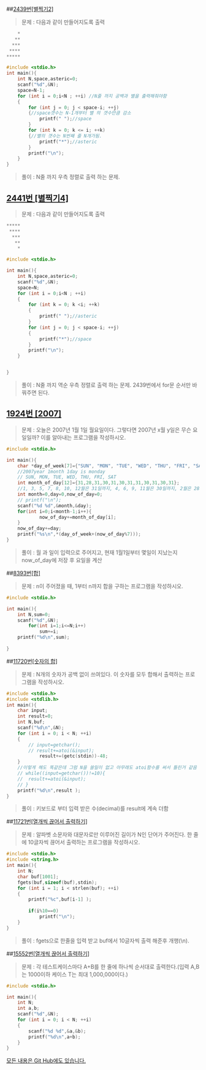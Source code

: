 ##[2439번[별찍기2]](https://www.acmicpc.net/problem/2439)
>문제  : 다음과 같이 만들어지도록 출력

```c
	*
   **
  ***
 ****
*****
```

```c
#include <stdio.h>
int main(){
	int N,space,asteric=0;
	scanf("%d",&N);
	space=N-1;
	for (int i = 0;i<N ; ++i) //N줄 까지 공백과 별을 출력해줘야함
	{	
		for (int j = 0; j < space-i; ++j)
		{//space갯수는 N-1개부터 별 의 갯수만큼 감소
			printf(" ");//space
		}
		for (int k = 0; k <= i; ++k)
		{//별의 갯수는 N번째 줄 N개가됨.
			printf("*");//asteric
		}
		printf("\n");
	}
}
```

> 풀이 :  N줄 까지 우측 정렬로 출력 하는 문제.



## [2441번 [별찍기4]](https://www.acmicpc.net/problem/2441)
> 문제  : 다음과 같이 만들어지도록 출력

```c
*****
 ****
  ***
   **
    *
```

```c
#include <stdio.h>

int main(){
	int N,space,asteric=0;
	scanf("%d",&N);
	space=N;
	for (int i = 0;i<N ; ++i)
	{	
		for (int k = 0; k <i; ++k)
		{
			printf(" ");//asteric
		}
		for (int j = 0; j < space-i; ++j)
		{
			printf("*");//space
		}
		printf("\n");
	}


}
```

> 풀이 :  N줄 까지 역순 우측 정렬로 출력 하는 문제. 2439번에서 for문 순서만 바꿔주면 된다.


## [1924번 [2007]](https://www.acmicpc.net/problem/1924)
> 문제  : 오늘은 2007년 1월 1일 월요일이다. 그렇다면 2007년 x월 y일은 무슨 요일일까? 이를 알아내는 프로그램을 작성하시오.

```c
#include <stdio.h>

int main(){
	char *day_of_week[7]={"SUN", "MON", "TUE", "WED", "THU", "FRI", "SAT"};
	//2007year 1month 1day is monday
	// SUN, MON, TUE, WED, THU, FRI, SAT
	int month_of_day[12]={31,28,31,30,31,30,31,31,30,31,30,31};
	//1, 3, 5, 7, 8, 10, 12월은 31일까지, 4, 6, 9, 11월은 30일까지, 2월은 28일까
	int month=0,day=0,now_of_day=0;
	// printf("\n");
	scanf("%d %d",&month,&day);
	for(int i=0;i<month-1;i++){
			now_of_day+=month_of_day[i];
	}
	now_of_day+=day;
	printf("%s\n",*(day_of_week+(now_of_day%7)));
}
```

> 풀이 : 월 과 일이 입력으로 주어지고, 현재 1월1일부터 몇일이 지났는지 now_of_day에 저장 후 요일을 계산

##[8393번[합]](https://www.acmicpc.net/problem/1924)
> 문제  : n이 주어졌을 때, 1부터 n까지 합을 구하는 프로그램을 작성하시오.
```c
#include <stdio.h>

int main(){
    int N,sum=0;
    scanf("%d",&N);
        for(int i=1;i<=N;i++)
            sum+=i;
    printf("%d\n",sum);
    
}
```
##[11720번[숫자의 합]](https://www.acmicpc.net/problem/11720)
> 문제 : N개의 숫자가 공백 없이 쓰여있다. 이 숫자를 모두 합해서 출력하는 프로그램을 작성하시오.
```c
#include <stdio.h>
#include <stdlib.h>
int main(){
	char input;
	int result=0;
	int N,buf;
	scanf("%d\n",&N);
	for (int i = 0; i < N; ++i)
	{
		// input=getchar();
		// result+=atoi(&input);
			result+=(getc(stdin))-48;
	}
	//이렇게 해도 똑같은데 그럼 N을 쓸일이 없고 아무래도 atoi함수를 써서 틀린거 같음 노이해
	// while((input=getchar())!=10){
	// 	result+=atoi(&input);
	// }
	printf("%d\n",result );
}
```
>풀이 : 키보드로 부터 입력 받은 수(decimal)를 result에 계속 더함


##[11721번[열개씩 끊어서 출력하기]](https://www.acmicpc.net/problem/11720)
> 문제 : 알파벳 소문자와 대문자로만 이루어진 길이가 N인 단어가 주어진다. 
> 한 줄에 10글자씩 끊어서 출력하는 프로그램을 작성하시오.

```c
#include <stdio.h>
#include <string.h>
int main(){
	int N;
	char buf[1001];
	fgets(buf,sizeof(buf),stdin);
	for (int i = 1; i < strlen(buf); ++i)
	{
		printf("%c",buf[i-1] );
		
		if(i%10==0)
			printf("\n");
	}
}
```
>풀이 : fgets으로 한줄을 입력 받고 buf에서 10글자씩 출력 해준후 개행(\n).

##[15552번[열개씩 끊어서 출력하기]](https://www.acmicpc.net/problem/15552)
>문제 : 각 테스트케이스마다 A+B를 한 줄에 하나씩 순서대로 출력한다.(입력 A,B는 1000이하 케이스 T는 최대 1,000,000이다.)

```c
#include <stdio.h>

int main(){
	int N;
	int a,b;
	scanf("%d",&N);
	for (int i = 0; i < N; ++i)
	{
		scanf("%d %d",&a,&b);
		printf("%d\n",a+b);
	}
}
```

[모든 내용은 Git Hub에도 있습니다.](https://github.com/ehdwn1991/Codex/tree/master/backjoon/Level_3)